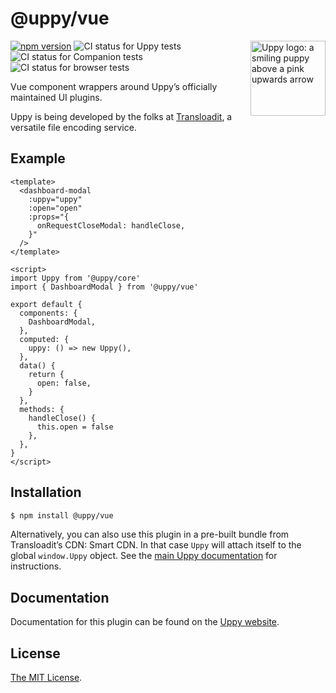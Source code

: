 # @uppy/vue

<img src="https://uppy.io/img/logo.svg" width="120" alt="Uppy logo: a smiling puppy above a pink upwards arrow" align="right">

[![npm version](https://img.shields.io/npm/v/@uppy/vue.svg?style=flat-square)](https://www.npmjs.com/package/@uppy/vue)
![CI status for Uppy tests](https://github.com/transloadit/uppy/workflows/Tests/badge.svg)
![CI status for Companion tests](https://github.com/transloadit/uppy/workflows/Companion/badge.svg)
![CI status for browser tests](https://github.com/transloadit/uppy/workflows/End-to-end%20tests/badge.svg)

Vue component wrappers around Uppy’s officially maintained UI plugins.

Uppy is being developed by the folks at [Transloadit](https://transloadit.com),
a versatile file encoding service.

## Example

```vue
<template>
  <dashboard-modal
    :uppy="uppy"
    :open="open"
    :props="{
      onRequestCloseModal: handleClose,
    }"
  />
</template>

<script>
import Uppy from '@uppy/core'
import { DashboardModal } from '@uppy/vue'

export default {
  components: {
    DashboardModal,
  },
  computed: {
    uppy: () => new Uppy(),
  },
  data() {
    return {
      open: false,
    }
  },
  methods: {
    handleClose() {
      this.open = false
    },
  },
}
</script>
```

## Installation

```bash
$ npm install @uppy/vue
```

Alternatively, you can also use this plugin in a pre-built bundle from
Transloadit’s CDN: Smart CDN. In that case `Uppy` will attach itself to the
global `window.Uppy` object. See the
[main Uppy documentation](https://uppy.io/docs/#Installation) for instructions.

## Documentation

Documentation for this plugin can be found on the
[Uppy website](https://uppy.io/docs/vue).

## License

[The MIT License](./LICENSE).
